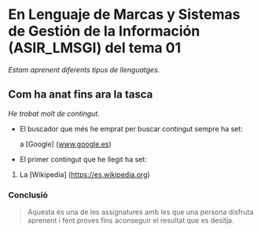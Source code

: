 # En Lenguaje de Marcas y Sistemas de Gestión de la Información (ASIR_LMSGI) del tema 01
*Estam aprenent diferents tipus de llenguatges.*

## Com ha anat fins ara la tasca

*He trobat molt de contingut.* 

+ El buscador que més he emprat per buscar contingut sempre ha set:

  a [Google] (www.google.es) 
  
+ El primer contingut que he llegit ha set:

1.  La [Wikipedia] (https://es.wikipedia.org) 

### Conclusió

> Aquesta és una de les assignatures amb les que una persona disfruta aprenent i fent proves fins aconseguir el resultat que es desitja.

  
